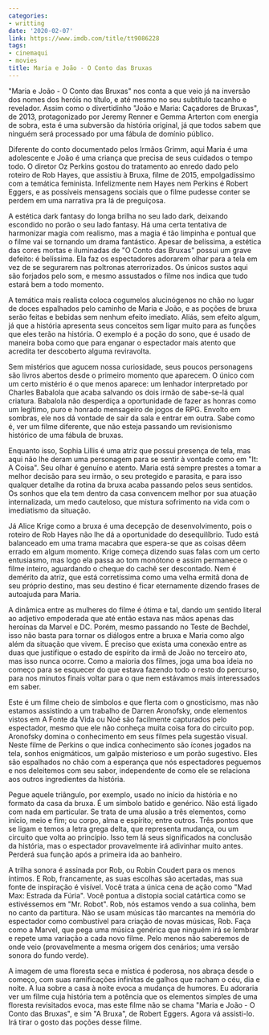 ```yaml
---
categories:
- writting
date: '2020-02-07'
link: https://www.imdb.com/title/tt9086228
tags:
- cinemaqui
- movies
title: Maria e João - O Conto das Bruxas
---
```


"Maria e João - O Conto das Bruxas" nos conta a que veio já na inversão dos nomes dos heróis no título, e até mesmo no seu subtítulo tacanho e revelador. Assim como o divertidinho "João e Maria: Caçadores de Bruxas", de 2013, protagonizado por  Jeremy Renner e Gemma Arterton com energia de sobra, esta é uma subversão da história original, já que todos sabem que ninguém será processado por uma fábula de domínio público.

Diferente do conto documentado pelos Irmãos Grimm, aqui Maria é uma adolescente e João é uma criança que precisa de seus cuidados o tempo todo. O diretor Oz Perkins gostou do tratamento ao enredo dado pelo roteiro de Rob Hayes, que assistiu à Bruxa, filme de 2015, empolgadíssimo com a temática feminista. Infelizmente nem Hayes nem Perkins é Robert Eggers, e as possíveis mensagens sociais que o filme pudesse conter se perdem em uma narrativa pra lá de preguiçosa.

A estética dark fantasy do longa brilha no seu lado dark, deixando escondido no porão o seu lado fantasy. Há uma certa tentativa de harmonizar magia com realismo, mas a magia é tão limpinha e pontual que o filme vai se tornando um drama fantástico. Apesar de belíssima, a estética das cores mortas e iluminadas de "O Conto das Bruxas" possui um grave defeito: é belíssima. Ela faz os espectadores adorarem olhar para a tela em vez de se segurarem nas poltronas aterrorizados. Os únicos sustos aqui são forjados pelo som, e mesmo assustados o filme nos indica que tudo estará bem a todo momento.

A temática mais realista coloca cogumelos alucinógenos no chão no lugar de doces espalhados pelo caminho de Maria e João, e as poções de bruxa serão feitas e bebidas sem nenhum efeito imediato. Aliás, sem efeito algum, já que a história apresenta seus conceitos sem ligar muito para as funções que eles terão na história. O exemplo é a poção do sono, que é usado de maneira boba como que para enganar o espectador mais atento que acredita ter descoberto alguma reviravolta.

Sem mistérios que agucem nossa curiosidade, seus poucos personagens são livros abertos desde o primeiro momento que aparecem. O único com um certo mistério é o que menos aparece: um lenhador interpretado por Charles Babalola que acaba salvando os dois irmão de sabe-se-lá qual criatura. Babalola não desperdiça a oportunidade de fazer as honras como um legítimo, puro e honrado mensageiro de jogos de RPG. Envolto em sombras, ele nos dá vontade de sair da sala e entrar em outra. Sabe como é, ver um filme diferente, que não esteja passando um revisionismo histórico de uma fábula de bruxas.

Enquanto isso, Sophia Lillis é uma atriz que possui presença de tela, mas aqui não lhe deram uma personagem para se sentir à vontade como em "It: A Coisa". Seu olhar é genuíno e atento. Maria está sempre prestes a tomar a melhor decisão para seu irmão, o seu protegido e parasita, e para isso qualquer detalhe da rotina da bruxa acaba passando pelos seus sentidos. Os sonhos que ela tem dentro da casa convencem melhor por sua atuação internalizada, um medo cauteloso, que mistura sofrimento na vida com o imediatismo da situação.

Já Alice Krige como a bruxa é uma decepção de desenvolvimento, pois o roteiro de Rob Hayes não lhe dá a oportunidade do desequilíbrio. Tudo está balanceado em uma trama macabra que espera-se que as coisas dêem errado em algum momento. Krige começa dizendo suas falas com um certo entusiasmo, mas logo ela passa ao tom monótono e assim permanece o filme inteiro, aguardando o cheque do cachê ser descontado. Nem é demérito da atriz, que está corretíssima como uma velha ermitã dona de seu próprio destino, mas seu destino é ficar eternamente dizendo frases de autoajuda para Maria.

A dinâmica entre as mulheres do filme é ótima e tal, dando um sentido literal ao adjetivo empoderada que até então estava nas mãos apenas das heroínas da Marvel e DC. Porém, mesmo passando no Teste de Bechdel, isso não basta para tornar os diálogos entre a bruxa e Maria como algo além da situação que vivem. É preciso que exista uma conexão entre as duas que justifique o estado de espírito da irmã de João no terceiro ato, mas isso nunca ocorre. Como a maioria dos filmes, joga uma boa ideia no começo para se esquecer do que estava fazendo todo o resto do percurso, para nos minutos finais voltar para o que nem estávamos mais interessados em saber.

Este é um filme cheio de símbolos e que flerta com o gnosticismo, mas não estamos assistindo a um trabalho de Darren Aronofsky, onde elementos vistos em A Fonte da Vida ou Noé são facilmente capturados pelo espectador, mesmo que ele não conheça muita coisa fora do circuito pop. Aronofsky domina o conhecimento em seus filmes pela sugestão visual. Neste filme de Perkins o que indica conhecimento são ícones jogados na tela, sonhos enigmáticos, um galpão misterioso e um porão sugestivo. Eles são espalhados no chão com a esperança que nós espectadores peguemos e nos deleitemos com seu sabor, independente de como ele se relaciona aos outros ingredientes da história.

Pegue aquele triângulo, por exemplo, usado no início da história e no formato da casa da bruxa. É um símbolo batido e genérico. Não está ligado com nada em particular. Se trata de uma alusão a três elementos, como início, meio e fim; ou corpo, alma e espírito; entre outros. Três pontos que se ligam e temos a letra grega delta, que representa mudança, ou um circuito que volta ao princípio. Isso tem lá seus significados na conclusão da história, mas o espectador provavelmente irá adivinhar muito antes. Perderá sua função após a primeira ida ao banheiro.

A trilha sonora é assinada por Rob, ou Robin Coudert para os menos íntimos. E Rob, francamente, as suas escolhas são acertadas, mas sua fonte de inspiração é visível. Você trata a única cena de ação como "Mad Max: Estrada da Fúria". Você pontua a distopia social catártica como se estivéssemos em "Mr. Robot". Rob, nós estamos vendo a sua colinha, bem no canto da partitura. Não se usam músicas tão marcantes na memória do espectador como combustível para criação de novas músicas, Rob. Faça como a Marvel, que pega uma música genérica que ninguém irá se lembrar e repete uma variação a cada novo filme. Pelo menos não saberemos de onde veio (provavelmente a mesma origem dos cenários; uma versão sonora do fundo verde).

A imagem de uma floresta seca e mística é poderosa, nos abraça desde o começo, com suas ramificações infinitas de galhos que racham o céu, dia e noite. A lua sobre a casa à noite evoca a mudança de humores. Eu adoraria ver um filme cuja história tem a potência que os elementos simples de uma floresta revisitados evoca, mas este filme não se chama "Maria e João - O Conto das Bruxas", e sim "A Bruxa", de Robert Eggers. Agora vá assisti-lo. Irá tirar o gosto das poções desse filme.

